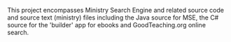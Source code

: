 This project encompasses Ministry Search Engine and related source code and source text (ministry) files including the Java source for MSE, the C# source for the 'builder' app for ebooks and GoodTeaching.org online search.